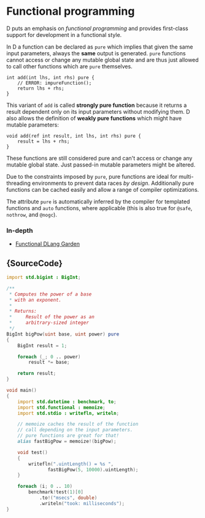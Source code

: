 # Functional programming

D puts an emphasis on *functional programming* and provides
first-class support for development in a functional style.

In D a function can be declared as `pure` which implies
that given the same input parameters, always the **same**
output is generated. `pure` functions cannot access or change
any mutable global state and are thus just allowed to call other
functions which are `pure` themselves.

    int add(int lhs, int rhs) pure {
        // ERROR: impureFunction();
        return lhs + rhs;
    }

This variant of `add` is called **strongly pure function**
because it returns a result dependent only on its input
parameters without modifying them. D also allows the
definition of **weakly pure functions** which might
have mutable parameters:

    void add(ref int result, int lhs, int rhs) pure {
        result = lhs + rhs;
    }

These functions are still considered pure and can't
access or change any mutable global state. Just passed-in
mutable parameters might be altered.

Due to the constraints imposed by `pure`, pure functions
are ideal for multi-threading environments to prevent
data races *by design*. Additionally pure functions
can be cached easily and allow a range of compiler
optimizations.

The attribute `pure` is automatically inferred
by the compiler for templated functions and `auto` functions,
where applicable (this is also true for `@safe`, `nothrow`,
and `@nogc`).

### In-depth

- [Functional DLang Garden](https://garden.dlang.io/)

## {SourceCode}

```d
import std.bigint : BigInt;

/**
 * Computes the power of a base
 * with an exponent.
 *
 * Returns:
 *     Result of the power as an
 *     arbitrary-sized integer
 */
BigInt bigPow(uint base, uint power) pure
{
    BigInt result = 1;

    foreach (_; 0 .. power)
        result *= base;

    return result;
}

void main()
{
    import std.datetime : benchmark, to;
    import std.functional : memoize;
    import std.stdio : writefln, writeln;

    // memoize caches the result of the function
    // call depending on the input parameters.
    // pure functions are great for that!
    alias fastBigPow = memoize!(bigPow);

    void test()
    {
        writefln(".uintLength() = %s ",
        	   fastBigPow(5, 10000).uintLength);
    }

    foreach (i; 0 .. 10)
        benchmark!test(1)[0]
        	.to!("msecs", double)
        	.writeln("took: milliseconds");
}
```
